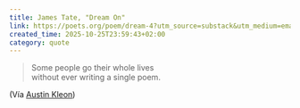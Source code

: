 ```yaml
---
title: James Tate, "Dream On"
link: https://poets.org/poem/dream-4?utm_source=substack&utm_medium=email
created_time: 2025-10-25T23:59:43+02:00
category: quote
---
```

> Some people go their whole lives  
> without ever writing a single poem.

(Vía [Austin Kleon](https://austinkleon.substack.com/p/wrong-the-dream-wrong-the-soul))